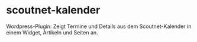 # scoutnet-kalender
Wordpress-Plugin: Zeigt Termine und Details aus dem Scoutnet-Kalender in einem Widget, Artikeln und Seiten an.
